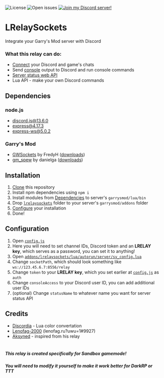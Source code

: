 ![License](https://img.shields.io/github/license/gerrustalker/LRelaySockets?style=flat-square)
![Open issues](https://img.shields.io/github/issues/gerrustalker/LRelaySockets?style=flat-square)
[![Join my Discord server!](https://img.shields.io/badge/discord-working%20example-5865F2?style=flat-square&logo=discord&logoColor=white)](https://gm.lenofag.ru/discord)
# LRelaySockets
Integrate your Garry's Mod server with Discord

### What this relay can do:
* [Connect](images/chatrelay.png) your Discord and game's chats
* Send [console](images/console.png) output to Discord and run console commands
* [Server status web API](images/statusapi.png)
* Lua API - make your own Discord commands

## Dependencies
### node.js
- discord.js@13.6.0
- express@4.17.3
- express-ws@5.0.2

### Garry's Mod
- [GWSockets](https://github.com/FredyH/GWSockets) by FredyH ([downloads](https://github.com/FredyH/GWSockets/releases))
- [gm_spew](https://github.com/danielga/gm_spew) by danielga ([downloads](https://github.com/danielga/gm_spew/releases))

## Installation
1. [Clone](https://github.com/gerrustalker/LRelaySockets/archive/refs/heads/main.zip) this repository
2. Install npm dependencies using `npm i`
3. Install modules from [Dependencies](#garrys-mod) to server's `garrysmod/lua/bin`
4. Drop [`lrelaysockets`](garrysmod/addons/lrelaysockets) folder to your server's `garrysmod/addons` folder
5. [Configure](#configuration) your installation
6. Done!

## Configuration
1. Open [`config.js`](nodejs/config.js)
2. Here you will need to set channel IDs, Discord token and an **LRELAY key**, which serves as a password, you can set it to anything!
3. Open [`addons/lrelaysockets/lua/autorun/server/sv_config.lua`](garrysmod/addons/lrelaysockets/lua/autorun/server/sv_config.lua)
4. Change `socketPath`, which should look something like `ws://123.45.6.7:8556/relay`
5. Change `token` to your **LRELAY key**, which you set earlier at [`config.js`](nodejs/config.js) as `auth`
6. Change `consoleAccess` to your Discord user ID, you can add additional user IDs
7. (optional) Change `statusName` to whatever name you want for server status API

## Credits
* [Discordia](https://github.com/SinisterRectus/Discordia/) - Lua color convertation
* [Lenofag-2000](https://lenofag.ru) (lenofag.ru?uwu=1#9927)
* [Aksyned](https://izbushechka.su) - inspired from his relay

#
##### This relay is created specifically for **Sandbox** gamemode!
##### You will need to modify it yourself to make it work better for DarkRP or TTT
